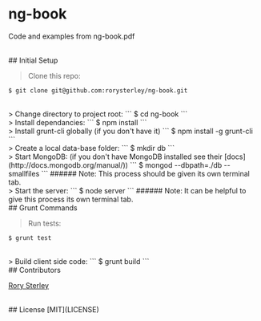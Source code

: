 # ng-book

Code and examples from ng-book.pdf

<br>
## Initial Setup

> Clone this repo:
```
$ git clone git@github.com:rorysterley/ng-book.git
```

<br>
> Change directory to project root:
```
$ cd ng-book
```

<br>
> Install dependancies:
```
$ npm install
```

<br>
> Install grunt-cli globally (if you don't have it)
```
$ npm install -g grunt-cli
```

<br>
> Create a local data-base folder:
```
$ mkdir db
```

<br>
> Start MongoDB:  (if you don't have MongoDB installed see their [docs](http://docs.mongodb.org/manual/))
```
$ mongod --dbpath=./db --smallfiles
```
###### Note: This process should be given its own terminal tab.

<br>
> Start the server:
```
$ node server
```
###### Note: It can be helpful to give this process its own terminal tab.


<br>
## Grunt Commands

> Run tests:
```
$ grunt test
```

<br>
> Build client side code:
```
$ grunt build
```

<br>
## Contributors

[Rory Sterley](//github.com/rorysterley)<br>


<br>
## License
[MIT](LICENSE)
